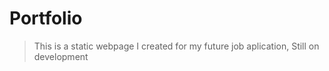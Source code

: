# Portfolio

> This is a static webpage I created for my future job aplication, Still on development
